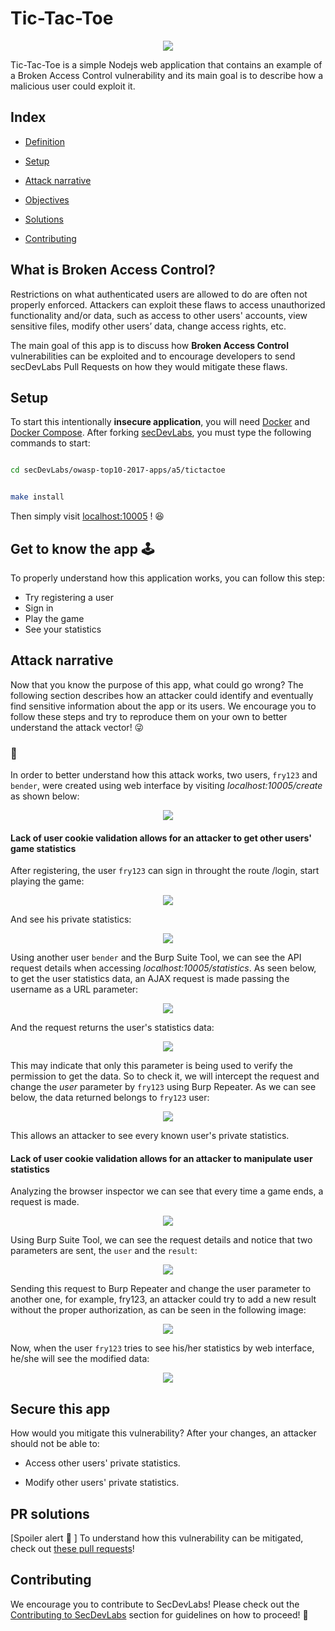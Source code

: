
# Tic-Tac-Toe

  

<p  align="center">

<img  src="images/a5-banner.png"/>

</p>

  

Tic-Tac-Toe is a simple Nodejs web application that contains an example of a Broken Access Control vulnerability and its main goal is to describe how a malicious user could exploit it.

  

## Index

  

-  [Definition](#what-is-broken-access-control)

-  [Setup](#setup)

-  [Attack narrative](#attack-narrative)

-  [Objectives](#secure-this-app)

-  [Solutions](#pr-solutions)

-  [Contributing](#contributing)

  

## What is Broken Access Control?

  

Restrictions on what authenticated users are allowed to do are often not properly enforced. Attackers can exploit these flaws to access unauthorized functionality and/or data, such as access to other users' accounts, view sensitive files, modify other users’ data, change access rights, etc.

  

The main goal of this app is to discuss how **Broken Access Control** vulnerabilities can be exploited and to encourage developers to send secDevLabs Pull Requests on how they would mitigate these flaws.

  

## Setup

  

To start this intentionally **insecure application**, you will need [Docker][Docker Install] and [Docker Compose][Docker Compose Install]. After forking [secDevLabs](https://github.com/globocom/secDevLabs), you must type the following commands to start:

  

```sh

cd secDevLabs/owasp-top10-2017-apps/a5/tictactoe

```

  

```sh

make install

```

  

Then simply visit [localhost:10005][App] ! 😆

  

## Get to know the app 🕹

  

To properly understand how this application works, you can follow this step:

  

- Try registering a user
- Sign in
- Play the game 
- See your statistics

  

## Attack narrative

  

Now that you know the purpose of this app, what could go wrong? The following section describes how an attacker could identify and eventually find sensitive information about the app or its users. We encourage you to follow these steps and try to reproduce them on your own to better understand the attack vector! 😜

  

### 👀

  

In order to better understand how this attack works, two users, `fry123` and `bender`, were created using web interface by visiting _localhost:10005/create_ as shown below:

  
  

<p  align="center">

<img  src="images/attack0.png"/>

</p>

  

#### Lack of user cookie validation allows for an attacker to get other users' game statistics

  
  

After registering, the user `fry123` can sign in throught the route /login, start playing the game:

  
  

<p  align="center">

<img  src="images/attack1.png"/>

</p>

  

And see his private statistics:

  
<p  align="center">

<img  src="images/attack2.png"/>

</p>

  

Using another user `bender` and the Burp Suite Tool, we can see the API request details when accessing _localhost:10005/statistics_. As seen below, to get the user statistics data, an AJAX request is made passing the username as a URL parameter:

  

<p  align="center">

<img  src="images/attack3.png"/>

</p>


And the request returns the user's statistics data:

<p  align="center">

<img  src="images/attack4.png"/>

</p>

  

This may indicate that only this parameter is being used to verify the permission to get the data. So to check it, we will intercept the request and change the _user_ parameter by `fry123` using Burp Repeater. As we can see below, the data returned belongs to `fry123` user:

  

<p  align="center">

<img  src="images/attack5.png"/>

</p>

  

This allows an attacker to see every known user's private statistics.

  

#### Lack of user cookie validation allows for an attacker to manipulate user statistics

  
Analyzing the browser inspector we can see that every time a game ends, a request is made.

  

<p  align="center">

<img  src="images/attack6.png"/>

</p>

  

Using Burp Suite Tool, we can see the request details and notice that two parameters are sent, the `user` and the `result`:

  

<p  align="center">

<img  src="images/attack7.png"/>

</p>

  

Sending this request to Burp Repeater and change the user parameter to another one, for example, fry123, an attacker could try to add a new result without the proper authorization, as can be seen in the following image:

  

<p  align="center">

<img  src="images/attack8.png"/>

</p>

  

Now, when the user `fry123` tries to see his/her statistics by web interface, he/she will see the modified data:

  

<p  align="center">

<img  src="images/attack9.png"/>

</p>

  
  
  

## Secure this app

  

How would you mitigate this vulnerability? After your changes, an attacker should not be able to:

  

* Access other users' private statistics.

* Modify other users' private statistics.

  
  

## PR solutions

  

[Spoiler alert 🚨 ] To understand how this vulnerability can be mitigated, check out [these pull requests](https://github.com/globocom/secDevLabs/pulls?utf8=%E2%9C%93&q=is%3Apr+label%3A%22mitigation+solution+%F0%9F%94%92%22+label%3A%22Tic-Tac-Toe%22+)!

  

## Contributing

  

We encourage you to contribute to SecDevLabs! Please check out the [Contributing to SecDevLabs](../../../docs/CONTRIBUTING.md) section for guidelines on how to proceed! 🎉

  

[Docker Install]: https://docs.docker.com/install/

[Docker Compose Install]: https://docs.docker.com/compose/install/

[App]: http://localhost:10005

[secDevLabs]: https://github.com/globocom/secDevLabs

[2]:https://github.com/globocom/secDevLabs/tree/master/owasp-top10-2017-apps/a5/tictactoe